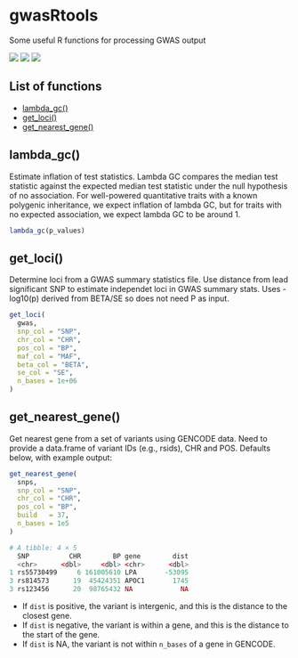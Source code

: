 # gwasRtools
Some useful R functions for processing GWAS output

[![](https://img.shields.io/badge/version-0.1.0-informational.svg)](https://github.com/lukepilling/gwasRtools)
[![](https://img.shields.io/github/last-commit/lukepilling/gwasRtools.svg)](https://github.com/lukepilling/gwasRtools/commits/master)
[![](https://img.shields.io/badge/lifecycle-experimental-orange)](https://www.tidyverse.org/lifecycle/#experimental)

## List of functions
  - [lambda_gc()](#lambda_gc)
  - [get_loci()](#get_loci)
  - [get_nearest_gene()](#get_nearest_gene)



## lambda_gc()
Estimate inflation of test statistics. Lambda GC compares the median test statistic against the expected median test statistic under the null hypothesis of no association. For well-powered quantitative traits with a known polygenic inheritance, we expect inflation of lambda GC, but for traits with no expected association, we expect lambda GC to be around 1.

```r
lambda_gc(p_values)
```



## get_loci()
Determine loci from a GWAS summary statistics file. Use distance from lead significant SNP to estimate independet loci in GWAS summary stats. Uses -log10(p) derived from BETA/SE so does not need P as input.

```r
get_loci(
  gwas,
  snp_col = "SNP",
  chr_col = "CHR",
  pos_col = "BP",
  maf_col = "MAF",
  beta_col = "BETA",
  se_col = "SE",
  n_bases = 1e+06
)
```



## get_nearest_gene()
Get nearest gene from a set of variants using GENCODE data. Need to provide a data.frame of variant IDs (e.g., rsids), CHR and POS. Defaults below, with example output:

```r
get_nearest_gene(
  snps,
  snp_col = "SNP",
  chr_col = "CHR",
  pos_col = "BP",
  build   = 37,
  n_bases = 1e5
)

# A tibble: 4 × 5
  SNP          CHR        BP gene        dist
  <chr>      <dbl>     <dbl> <chr>      <dbl>
1 rs55730499     6 161005610 LPA       -53095
3 rs814573      19  45424351 APOC1       1745
3 rs123456      20  98765432 NA            NA
```
 - If `dist` is positive, the variant is intergenic, and this is the distance to the closest gene.
 - If `dist` is negative, the variant is within a gene, and this is the distance to the start of the gene.
 - If `dist` is NA, the variant is not within `n_bases` of a gene in GENCODE.

